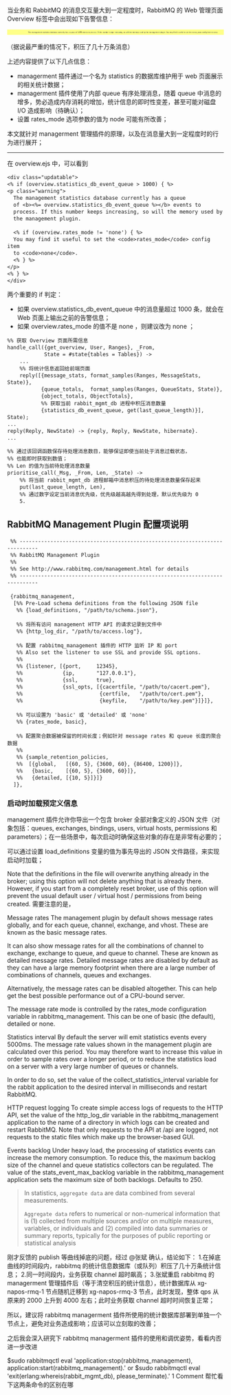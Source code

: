

当业务和 RabbitMQ 的消息交互量大到一定程度时，RabbitMQ 的 Web 管理页面 Overview 标签中会出现如下告警信息：

![RabbitMQ managerment 插件告警](https://raw.githubusercontent.com/moooofly/ImageCache/master/Pictures/managerment%20statistics%20database%20%E8%BF%87%E8%BD%BD%E9%97%AE%E9%A2%98.png "RabbitMQ managerment 插件告警")

（据说最严重的情况下，积压了几十万条消息）

上述内容提供了以下几点信息：
- managerment 插件通过一个名为 statistics 的数据库维护用于 web 页面展示的相关统计数据；
- managerment 插件使用了内部 queue 有序处理消息，随着 queue 中消息的增多，势必造成内存消耗的增加，统计信息的即时性变差，甚至可能对磁盘 I/O 造成影响（待确认）；
- 设置 rates_mode 选项参数的值为 node 可能有所改善；


本文就针对 managerment 管理插件的原理，以及在消息量大到一定程度时的行为进行展开；


----------


在 overview.ejs 中，可以看到

```ejs
<div class="updatable">
<% if (overview.statistics_db_event_queue > 1000) { %>
<p class="warning">
  The management statistics database currently has a queue
  of <b><%= overview.statistics_db_event_queue %></b> events to
  process. If this number keeps increasing, so will the memory used by
  the management plugin.

  <% if (overview.rates_mode != 'none') { %>
  You may find it useful to set the <code>rates_mode</code> config item
  to <code>none</code>.
  <% } %>
</p>
<% } %>
</div>
```
两个重要的 if 判定：
- 如果 overview.statistics_db_event_queue 中的消息量超过 1000 条，就会在 Web 页面上输出之前的告警信息；
- 如果 overview.rates_mode 的值不是 none ，则建议改为 none ；

```shell
%% 获取 Overview 页面所需信息       
handle_call({get_overview, User, Ranges}, _From,
            State = #state{tables = Tables}) ->
    ...
    %% 将统计信息返回给前端页面
    reply([{message_stats, format_samples(Ranges, MessageStats, State)},
           {queue_totals,  format_samples(Ranges, QueueStats, State)},
           {object_totals, ObjectTotals},
           %% 获取当前 rabbit_mgmt_db 进程中积压消息数量
           {statistics_db_event_queue, get(last_queue_length)}], State);
...
reply(Reply, NewState) -> {reply, Reply, NewState, hibernate}.
...
```

```shell
%% 通过该回调函数保存待处理消息数目，能够保证即使当前处于消息过载状态，
%% 也能即时获取到数值；
%% Len 的值为当前待处理消息数量
prioritise_call(_Msg, _From, Len, _State) ->
    %% 将当前 rabbit_mgmt_db 进程邮箱中消息积压的待处理消息数量保存起来
    put(last_queue_length, Len),
    %% 通过数字设定当前消息优先级，优先级越高越先得到处理，默认优先级为 0
    5.
```

## RabbitMQ Management Plugin 配置项说明

```shell
 %% ----------------------------------------------------------------------------
 %% RabbitMQ Management Plugin
 %%
 %% See http://www.rabbitmq.com/management.html for details
 %% ----------------------------------------------------------------------------

 {rabbitmq_management,
  [%% Pre-Load schema definitions from the following JSON file
   %% {load_definitions, "/path/to/schema.json"},

   %% 将所有访问 management HTTP API 的请求记录到文件中
   %% {http_log_dir, "/path/to/access.log"},

   %% 配置 rabbitmq_management 插件的 HTTP 监听 IP 和 port
   %% Also set the listener to use SSL and provide SSL options.
   %%
   %% {listener, [{port,     12345},
   %%             {ip,       "127.0.0.1"},
   %%             {ssl,      true},
   %%             {ssl_opts, [{cacertfile, "/path/to/cacert.pem"},
   %%                         {certfile,   "/path/to/cert.pem"},
   %%                         {keyfile,    "/path/to/key.pem"}]}]},

   %% 可以设置为 'basic' 或 'detailed' 或 'none'
   %% {rates_mode, basic},

   %% 配置聚合数据被保留的时间长度；例如针对 message rates 和 queue 长度的聚合数据
   %%
   %% {sample_retention_policies,
   %%  [{global,   [{60, 5}, {3600, 60}, {86400, 1200}]},
   %%   {basic,    [{60, 5}, {3600, 60}]},
   %%   {detailed, [{10, 5}]}]}
  ]},
```

### 启动时加载预定义信息
management 插件允许你导出一个包含 broker 全部对象定义的 JSON 文件（对象包括：queues, exchanges, bindings, users, virtual hosts, permissions 和 parameters）；在一些场景中，每次启动时确保这些对象的存在是非常有必要的；

可以通过设置 load_definitions 变量的值为事先导出的 JSON 文件路径，来实现启动时加载；

Note that the definitions in the file will overwrite anything already in the broker; using this option will not delete anything that is already there. However, if you start from a completely reset broker, use of this option will prevent the usual default user / virtual host / permissions from being created.
需要注意的是，

Message rates
The management plugin by default shows message rates globally, and for each queue, channel, exchange, and vhost. These are known as the basic message rates.

It can also show message rates for all the combinations of channel to exchange, exchange to queue, and queue to channel. These are known as detailed message rates. Detailed message rates are disabled by default as they can have a large memory footprint when there are a large number of combinations of channels, queues and exchanges.

Alternatively, the message rates can be disabled altogether. This can help get the best possible performance out of a CPU-bound server.

The message rate mode is controlled by the rates_mode configuration variable in rabbitmq_management. This can be one of basic (the default), detailed or none.

Statistics interval
By default the server will emit statistics events every 5000ms. The message rate values shown in the management plugin are calculated over this period. You may therefore want to increase this value in order to sample rates over a longer period, or to reduce the statistics load on a server with a very large number of queues or channels.

In order to do so, set the value of the collect_statistics_interval variable for the rabbit application to the desired interval in milliseconds and restart RabbitMQ.

HTTP request logging
To create simple access logs of requests to the HTTP API, set the value of the http_log_dir variable in the rabbitmq_management application to the name of a directory in which logs can be created and restart RabbitMQ. Note that only requests to the API at /api are logged, not requests to the static files which make up the browser-based GUI.

Events backlog
Under heavy load, the processing of statistics events can increase the memory consumption. To reduce this, the maximum backlog size of the channel and queue statistics collectors can be regulated. The value of the stats_event_max_backlog variable in the rabbitmq_management application sets the maximum size of both backlogs. Defaults to 250.



> In statistics, `aggregate data` are data combined from several measurements.
> 
> `Aggregate data` refers to numerical or non-numerical information that is (1) collected from multiple sources and/or on multiple measures, variables, or individuals and (2) compiled into data summaries or summary reports, typically for the purposes of public reporting or statistical analysis
> 



刚才反馈的 publish 等曲线掉底的问题，经过 @张斌 确认，结论如下：
1.在掉底曲线的时间段内，rabbitmq 的统计信息数据库（或队列）积压了几十万条统计信息；
2.同一时间段内，业务获取 channel 超时飙高；
3.张斌重启 rabbitmq 的 managerment 管理插件后（等于清空积压的统计信息），统计数据库从 xg-napos-rmq-1 节点随机迁移到 xg-napos-rmq-3 节点，此时发现，整体 qps 从原来的 2000 上升到 4000 左右；此时业务获取 channel 超时时间恢复正常；


所以，建议将 rabbitmq managerment 插件所使用的统计数据库部署到单独一个节点上，避免对业务造成影响；应该可以立刻取的改善；


之后我会深入研究下 rabbitmq managerment 插件的使用和调优姿势，看看内否进一步改进


$sudo rabbitmqctl eval 'application:stop(rabbitmq_management), application:start(rabbitmq_management).'
or
$sudo rabbitmqctl eval 'exit(erlang:whereis(rabbit_mgmt_db), please_terminate).'
1 Comment
帮忙看下这两条命令的区别在哪